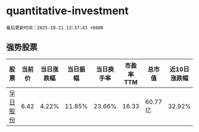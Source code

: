 # quantitative-investment

`最后更新时间：2025-10-21 13:37:43 +0800`

## 强势股票

|股票|当前价|当日涨跌幅|当日振幅|当日换手率|市盈率TTM|总市值|近10日涨跌幅|
|----|----|----|----|----|----|----|----|
|[孚日股份](https://xueqiu.com/S/SZ002083)|6.42|4.22%|11.85%|23.66%|16.33|60.77亿|32.92%|
